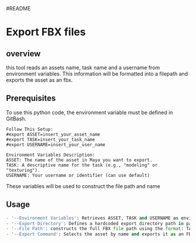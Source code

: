 #README
# Export FBX files
## overview
this tool reads an assets name, task name  and a username from environment variables. This information will be formatted into a filepath and exports the asset as an fbx.

## Prerequisites
To use this python code, the environment variable must be defined in GitBash.  

    Follow This Setup:  
    #export ASSET=insert_your_asset_name  
    #export TASK=insert_your_task_name  
    #export USERNAME=insert_your_user_name  

    Environment Variables Description:  
    ASSET: The name of the asset in Maya you want to export.  
    TASK: A descriptive name for the task (e.g., "modeling" or "texturing").  
    USERNAME: Your username or identifier (can use default) 

These variables will be used to construct the file path and name

## Usage
```python
- '--Environment Variables': Retrieves ASSET, TASK and USERNAME as environment variable
- '--Export Directory': Defines a hardcoded export directory path in pathExportDirectory
- '--File Path': constructs the full FBX file path using the format: TASK_USERNAME_ASSET.fbx
- '--Export Command': Selects the asset by name and exports it as an FBX file with the constructed path.

```